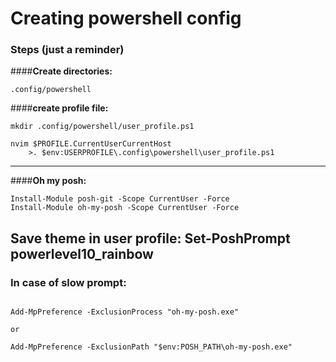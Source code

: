# Creating powershell config

### Steps (just a reminder)

####**Create directories:**

```
.config/powershell
```

####**create profile file:**
```
mkdir .config/powershell/user_profile.ps1

nvim $PROFILE.CurrentUserCurrentHost
    >. $env:USERPROFILE\.config\powershell\user_profile.ps1
```
---

####**Oh my posh:**
```
Install-Module posh-git -Scope CurrentUser -Force
Install-Module oh-my-posh -Scope CurrentUser -Force
```
Save theme in user profile:
Set-PoshPrompt powerlevel10_rainbow
---

### In case of slow prompt:
```

Add-MpPreference -ExclusionProcess "oh-my-posh.exe"

or 

Add-MpPreference -ExclusionPath "$env:POSH_PATH\oh-my-posh.exe"
```
